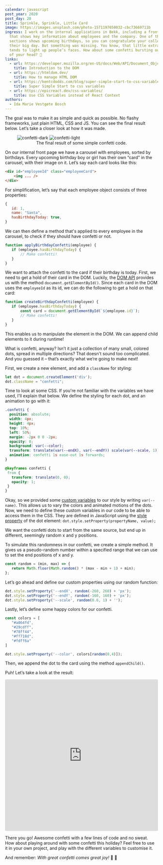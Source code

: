 ```yaml
---
calendar: javascript
post_year: 2020
post_day: 20
title: Sprinkle, Sprinkle, Little Card
image: https://images.unsplash.com/photo-1571197650032-cbc73669711b
ingress: I work on the internal applications in Bekk, including a front page
  that shows key information about employees and the company. One of the
  sections shows upcoming birthdays, so you can congratulate your colleagues on
  their big day. But something was missing. You know, that little extra that
  tends to light up people’s faces. How about some confetti bursting out the top
  of your head? 🎉
links:
  - url: https://developer.mozilla.org/en-US/docs/Web/API/Document_Object_Model/Introduction
    title: Introduction to the DOM
  - url: https://htmldom.dev/
    title: How to manage HTML DOM
  - url: https://kentcdodds.com/blog/super-simple-start-to-css-variables
    title: Super Simple Start to css variables
  - url: https://epicreact.dev/css-variables/
    title: Use CSS Variables instead of React Context
authors:
  - Ida Marie Vestgøte Bosch
---
```

The goal was to make it as simple and quick as possible. No flashy frameworks, just plain HTML, CSS and JS. You can see the final result below. Let’s take a closer look at how it was made.

<figure>
<img class="dark-theme-image" src="https://i.ibb.co/gycYDN9/confetti-dark.gif?h=200&fit=crop&crop=edges" alt="confetti-dark" border="0">
<img class="light-theme-image" src="https://i.ibb.co/6XTTtRd/confetti-light.gif?h=200&fit=crop&crop=edges" alt="confetti-light" border="0">
<figcaption style="text-align: center;">The final result of some simple confetti code.</figcaption>
</figure>

On our internal front page we have a carousel with employees, sorted by birthdays. Every upcoming birthday boy or girl has their own “card” in the carousel, with their image on it. Let’s say each card looks like this:

```html
<div id="employeeId" class="employeeCard">
    <img ... />
</div>
```

For simplification, let’s say that each employee object consists of three properties:

```javascript 
{
   id: 1,
   name: "Santa",
   hasBirthdayToday: true,
}
```

We can then define a method that's applied to every employee in the carousel, to check if they should have confetti or not.

```javascript
function applyBirthdayConfetti(employee) {
   if (employee.hasBirthdayToday) {
       // Make confetti!
   }
}
```

We want to attach the confetti to the card if their birthday is today. First, we need to get a hold of their card in the DOM. Luckily, the [DOM API](https://developer.mozilla.org/en-US/docs/Web/API/Document_Object_Model) provides us with the method `document.getElementById()`. Since each card in the DOM uses the `employeeId` as its id, we can do the following to get a hold on that card:

```javascript
function createBirthdayConfetti(employee) {
   if (employee.hasBirthdayToday) {
       const card = document.getElementById(`${employee.id}`);
       // Make confetti!
   }
}
```

This enables us to manipulate the element in the DOM. We can append child elements to it during runtime!

What is confetti, anyway? Isn’t it just a collection of many small, colored dots, spread in multiple directions? That doesn't sound too complicated. And you guessed it – that’s exactly what we’re going to make next!

First, we create a new element, and add a `className` for styling:

```javascript
let dot = document.createElement('div');
dot.className = "confetti";
```

Time to look at some CSS. If you're not familiar with the variables we have used,  I'll explain that below. We define the styling for each dot, and an animation to go with it:

```css
.confetti {
  position: absolute;
  width: 4px;
  height: 4px;
  top: 10%;
  left: 50%;
  margin: -2px 0 0 -2px;
  opacity: 0;
  background: var(--color);
  transform: translate(var(--endX), var(--endY)) scale(var(--scale, 1));
  animation: confetti 1s ease-out 1s forwards;
}

@keyframes confetti {
 from {
   transform: translate(0, 0);
   opacity: 1;
 }
}
```

Okay, so we provided some [custom variables](https://developer.mozilla.org/en-US/docs/Web/CSS/Using_CSS_custom_properties) to our style by writing `var(--name)`. This allows us to vary the colors and animated motions of the dots. Now, we need to define these custom variables in our code to be able to access them in the CSS. They are defined in JavaScript using the [style property](https://developer.mozilla.org/en-US/docs/Web/API/CSSStyleDeclaration) of the dot element: `dot.style.setProperty(propertyName, value);`

We want the confetti dots to start from the same source, but end up in different, seemingly random x and y positions.

To simulate this randomness in our confetti, we create a simple method. It gives us a pseudo-random number within a specified range that we can use to set the end positions of x and y.

```javascript
const random = (min, max) => {
   return Math.floor(Math.random() * (max - min + 1) + min);
};
```

Let’s go ahead and define our custom properties using our random function:

```javascript
dot.style.setProperty('--endX', random(-260, 260) + 'px');
dot.style.setProperty('--endY', random(-160, 160) + 'px');
dot.style.setProperty('--scale', random(0.6, 1) + '');
```

Lastly, let’s define some happy colors for our confetti.

```javascript
const colors = [
   "#a864fd",
   "#29cdff",
   "#78ff44",
   "#ff718d",
   "#fdff6a"
]
```

```javascript
dot.style.setProperty('--color', colors[random(0,4)]);
```

Then, we append the dot to the card using the method `appendChild()`.

Puh! Let’s take a look at the result:

<iframe src="https://codesandbox.io/embed/birthday-confetti-v56n0?fontsize=14&hidenavigation=1&theme=dark"
     style="width:100%; height:500px; border:0; border-radius: 4px; overflow:hidden;"
     title="birthday-confetti"
     allow="accelerometer; ambient-light-sensor; camera; encrypted-media; geolocation; gyroscope; hid; microphone; midi; payment; usb; vr; xr-spatial-tracking"
     sandbox="allow-forms allow-modals allow-popups allow-presentation allow-same-origin allow-scripts"
   ></iframe>

There you go! Awesome confetti with a few lines of code and no sweat. How about playing around with some confetti this holiday? Feel free to use it in your own project, and play with the different variables to customise it.

And remember: _With great confetti comes great joy!_ :tada: :star_struck:
